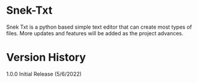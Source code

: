# Snek-Txt

Snek Txt is a python based simple text editor that can create most types of files.
More updates and features will be added as the project advances.

# Version History

1.0.0 Initial Release (5/6/2022)
